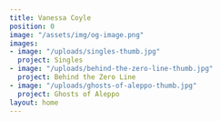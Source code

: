 ```yaml
---
title: Vanessa Coyle
position: 0
image: "/assets/img/og-image.png"
images:
- image: "/uploads/singles-thumb.jpg"
  project: Singles
- image: "/uploads/behind-the-zero-line-thumb.jpg"
  project: Behind the Zero Line
- image: "/uploads/ghosts-of-aleppo-thumb.jpg"
  project: Ghosts of Aleppo
layout: home
---
```


